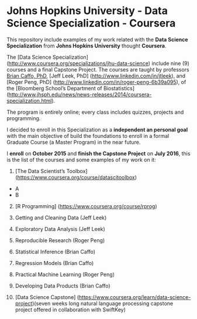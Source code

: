 # Johns Hopkins University - Data Science Specialization - Coursera

This repository include examples of my work related with the **Data Science Specialization** from **Johns Hopkins University** thought **Coursera**. 

The [Data Science Specialization] (http://www.coursera.org/specializations/jhu-data-science) include nine (9) courses and a final Capstone Project. The courses are taught by professors [Brian Caffo, PhD](http://www.linkedin.com/in/roger-peng-6b39a095), [Jeff Leek, PhD] (http://www.linkedin.com/in/jtleek), and [Roger Peng, PhD] (http://www.linkedin.com/in/roger-peng-6b39a095), of the [Bloomberg School’s Department of Biostatistics] (http://www.jhsph.edu/news/news-releases/2014/coursera-specialization.html). 

The program is entirely online; every class includes quizzes, projects and programming. 

I decided to enroll in this Specialization as a **independent an personal goal** with the main objective of build the foundations to enroll in a formal Graduate Course (a Master Program) in the near future.

I **enroll** on **October 2015** and **finish the Capstone Project** on **July 2016**, this is the list of the courses and some examples of my work on it:

1. [The Data Scientist’s Toolbox] (https://www.coursera.org/course/datascitoolbox) 
  * A
  * B

2. [R Programming] (https://www.coursera.org/course/rprog)
 
3. Getting and Cleaning Data (Jeff Leek)
 
4. Exploratory Data Analysis (Jeff Leek)
 
5. Reproducible Research (Roger Peng)
 
6. Statistical Inference (Brian Caffo)
 
7. Regression Models (Brian Caffo)
 
8. Practical Machine Learning (Roger Peng)

9. Developing Data Products (Brian Caffo)

10. [Data Science Capstone] (https://www.coursera.org/learn/data-science-project)(seven weeks long natural language processing capstone project offered in collaboration with SwiftKey)
